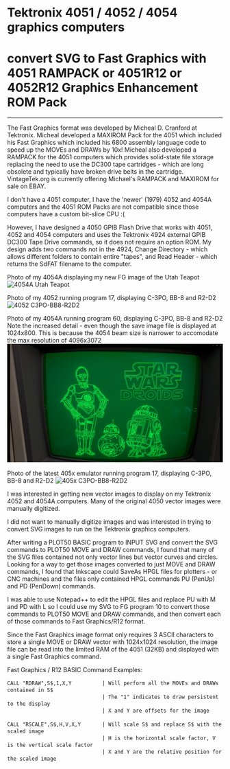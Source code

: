 # Tektronix 4051 / 4052 / 4054 graphics computers
# convert SVG to Fast Graphics with 4051 RAMPACK or 4051R12 or 4052R12 Graphics Enhancement ROM Pack
*******
The Fast Graphics format was developed by Micheal D. Cranford at Tektronix.  Micheal developed a MAXIROM Pack for the 4051 which included his Fast Graphics which included his 6800 assembly language code to speed up the MOVEs and DRAWs by 10x! Micheal also developed a RAMPACK for the 4051 computers which provides solid-state file storage replacing the need to use the DC300 tape cartridges - which are long obsolete and typically have broken drive belts in the cartridge.  VintageTek.org is currently offering Michael's RAMPACK and MAXIROM for sale on EBAY.

I don't have a 4051 computer, I have the 'newer' (1979) 4052 and 4054A computers and the 4051 ROM Packs are not compatible since those computers have a custom bit-slice CPU :(

However, I have designed a 4050 GPIB Flash Drive that works with 4051, 4052 and 4054 computers and uses the Tektronix 4924 external GPIB DC300 Tape Drive commands, so it does not require an option ROM.  My design adds two commands not in the 4924, Change Directory - which allows different folders to contain entire "tapes", and Read Header - which returns the SdFAT filename to the computer.

Photo of my 4054A displaying my new FG image of the Utah Teapot 
![4054A Utah Teapot](./Screenshots-and-photos/4054%20Teapot.jpeg)

Photo of my 4052 running program 17, displaying C-3PO, BB-8 and R2-D2 
![4052 C3PO-BB8-R2D2](./Screenshots-and-photos/C-3PO%20BB-8%20and%20R2-D2.jpeg)

Photo of my 4054A running program 60, displaying C-3PO, BB-8 and R2-D2
Note the increased detail - even though the save image file is displayed at 1024x800.
This is because the 4054 beam size is narrower to accomodate the max resolution of 4096x3072
![4052 C3PO-BB8-R2D2](./Screenshots-and-photos/4054A%20StarWars%20Droids.png)

Photo of the latest 405x emulator running program 17, displaying C-3PO, BB-8 and R2-D2
![405x C3PO-BB8-R2D2](./Screenshots-and-photos/405x%20C3PO%20BB8%20R2D2.png)

I was interested in getting new vector images to display on my Tektronix 4052 and 4054A computers.
Many of the original 4050 vector images were manually digitized.

I did not want to manually digitize images and was interested in trying to convert SVG images to run on the Tektronix graphics computers.

After writing a PLOT50 BASIC program to INPUT SVG and convert the SVG commands to PLOT50 MOVE and DRAW commands, I found that many of the SVG files contained not only vector lines but vector curves and circles.  Looking for a way to get those images converted to just MOVE and DRAW commands, I found that Inkscape could SaveAs HPGL files for plotters - or CNC machines and the files only contained HPGL commands PU (PenUp) and PD (PenDown) commands.

I was able to use Notepad++ to edit the HPGL files and replace PU with M and PD with L so I could use my SVG to FG program 10 to convert those commands to PLOT50 MOVE and DRAW commands, and then convert each of those commands to Fast Graphics/R12 format.  

Since the Fast Graphics image format only requires 3 ASCII characters to store a single MOVE or DRAW vector with 1024x1024 resolution, the image file can be read into the limited RAM of the 4051 (32KB) and displayed with a single Fast Graphics command.

Fast Graphics / R12 BASIC Command Examples:
```
CALL "RDRAW",S$,1,X,Y          | Will perform all the MOVEs and DRAWs contained in S$
                               | The "1" indicates to draw persistent to the display
                               | X and Y are offsets for the image

CALL "RSCALE",S$,H,V,X,Y       | Will scale S$ and replace S$ with the scaled image
                               | H is the horizontal scale factor, V is the vertical scale factor
                               | X and Y are the relative position for the scaled image

```

